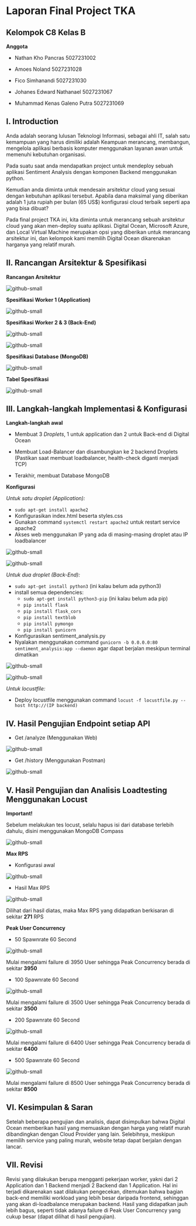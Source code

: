 
# Laporan Final Project TKA

## Kelompok C8 Kelas B

**Anggota**
- Nathan Kho Pancras 5027231002
  
- Amoes Noland 5027231028
  
- Fico Simhanandi 5027231030

- Johanes Edward Nathanael 5027231067

- Muhammad Kenas Galeno Putra 5027231069

## I. Introduction

Anda adalah seorang lulusan Teknologi Informasi, sebagai ahli IT, salah satu kemampuan yang harus dimiliki adalah Keampuan merancang, membangun, mengelola aplikasi berbasis komputer menggunakan layanan awan untuk memenuhi kebutuhan organisasi.

Pada suatu saat anda mendapatkan project untuk mendeploy sebuah aplikasi Sentiment Analysis dengan komponen Backend menggunakan python.

Kemudian anda diminta untuk mendesain arsitektur cloud yang sesuai dengan kebutuhan aplikasi tersebut. Apabila dana maksimal yang diberikan adalah 1 juta rupiah per bulan (65 US$) konfigurasi cloud terbaik seperti apa yang bisa dibuat?

Pada final project TKA ini, kita diminta untuk merancang sebuah arsitektur cloud yang akan men-deploy suatu aplikasi. Digital Ocean, Microsoft Azure, dan Local Virtual Machine merupakan opsi yang diberikan untuk merancang arsitektur ini, dan kelompok kami memilih Digital Ocean dikarenakan harganya yang relatif murah.

## II. Rancangan Arsitektur & Spesifikasi

**Rancangan Arsitektur**

![github-small](https://github.com/PuroFuro/FP_TKA/blob/main/img/RA.png)

**Spesifikasi Worker 1 (Application)**

![github-small](https://github.com/PuroFuro/FP_TKA/blob/main/img/frontendDO.png)

**Spesifikasi Worker 2 & 3 (Back-End)**

![github-small](https://github.com/PuroFuro/FP_TKA/blob/main/img/backendDO1.png)

![github-small](https://github.com/PuroFuro/FP_TKA/blob/main/img/backendDO2.png)

**Spesifikasi Database (MongoDB)**

![github-small](https://github.com/PuroFuro/FP_TKA/blob/main/img/mongodb.png)

**Tabel Spesifikasi**

![github-small](https://github.com/PuroFuro/FP_TKA/blob/main/img/R_Arsi.png)

## III. Langkah-langkah Implementasi & Konfigurasi

**Langkah-langkah awal**

- Membuat 3 *Droplets*, 1 untuk application dan 2 untuk Back-end di Digital Ocean

- Membuat Load-Balancer dan disambungkan ke 2 backend Droplets (Pastikan saat membuat loadbalancer, health-check diganti menjadi TCP)

- Terakhir, membuat Database MongoDB 

**Konfigurasi**

*Untuk satu droplet (Application):*
- `sudo apt-get install apache2`
- Konfigurasikan index.html beserta styles.css
- Gunakan command `systemctl restart apache2` untuk restart service apache2
- Akses web menggunakan IP yang ada di masing-masing droplet atau IP loadbalancer

![github-small](https://github.com/PuroFuro/FP_TKA/blob/main/img/frontend_1.png)

![github-small](https://github.com/PuroFuro/FP_TKA/blob/main/img/frontend_2.png)

*Untuk dua droplet (Back-End):*
- `sudo apt-get install python3` (ini kalau belum ada python3)
- install semua dependencies:
    - `sudo apt-get install python3-pip` (ini kalau belum ada pip)
    - `pip install flask`
    - `pip install flask_cors`
    - `pip install textblob`
    - `pip install pymongo`
    - `pip install gunicorn`
- Konfigurasikan sentiment_analysis.py
- Nyalakan menggunakan command `gunicorn -b 0.0.0.0:80 sentiment_analysis:app --daemon` agar dapat berjalan meskipun terminal dimatikan

![github-small](https://github.com/PuroFuro/FP_TKA/blob/main/img/backend_1.png)

![github-small](https://github.com/PuroFuro/FP_TKA/blob/main/img/isi_sentiment_nano.png)

*Untuk locustfile:*
- Deploy locustfile menggunakan command `locust -f locustfile.py --host http://(IP backend)`

## IV. Hasil Pengujian Endpoint setiap API

- Get /analyze (Menggunakan Web)

![github-small](https://github.com/PuroFuro/FP_TKA/blob/main/img/analyze.png)

- Get /history (Menggunakan Postman)

![github-small](https://github.com/PuroFuro/FP_TKA/blob/main/img/history.png)

## V. Hasil Pengujian dan Analisis Loadtesting Menggunakan Locust

**Important!**

Sebelum melakukan tes locust, selalu hapus isi dari database terlebih dahulu, disini menggunakan MongoDB Compass

![github-small](https://github.com/PuroFuro/FP_TKA/blob/main/img/mongocompass.png)

**Max RPS**
- Konfigurasi awal

![github-small](https://github.com/PuroFuro/FP_TKA/blob/main/img/RPS_tes.png)

- Hasil Max RPS

![github-small](https://github.com/PuroFuro/FP_TKA/blob/main/img/RPS_res.png)

Dilihat dari hasil diatas, maka Max RPS yang didapatkan berkisaran di sekitar **271** RPS

**Peak User Concurrency**

- 50 Spawnrate 60 Second

![github-small](https://github.com/PuroFuro/FP_TKA/blob/main/img/50UPS.png)

Mulai mengalami failure di 3950 User sehingga Peak Concurrency berada di sekitar **3950**

- 100 Spawnrate 60 Second

![github-small](https://github.com/PuroFuro/FP_TKA/blob/main/img/100UPS.png)

Mulai mengalami failure di 3500 User sehingga Peak Concurrency berada di sekitar **3500**

- 200 Spawnrate 60 Second

![github-small](https://github.com/PuroFuro/FP_TKA/blob/main/img/200UPS.png)

Mulai mengalami failure di 6400 User sehingga Peak Concurrency berada di sekitar **6400**

- 500 Spawnrate 60 Second

![github-small](https://github.com/PuroFuro/FP_TKA/blob/main/img/500UPS.png)

Mulai mengalami failure di 8500 User sehingga Peak Concurrency berada di sekitar **8500**

## VI. Kesimpulan & Saran

Setelah beberapa pengujian dan analisis, dapat disimpulkan bahwa Digital Ocean memberikan hasil yang memuaskan dengan harga yang relatif murah dibandingkan dengan Cloud Provider yang lain. Selebihnya, meskipun memilih service yang paling murah, website tetap dapat berjalan dengan lancar.

## VII. Revisi

Revisi yang dilakukan berupa mengganti pekerjaan worker, yakni dari 2 Application dan 1 Backend menjadi 2 Backend dan 1 Application. Hal ini terjadi dikarenakan saat dilakukan pengecekan, ditemukan bahwa bagian back-end memiliki workload yang lebih besar daripada frontend, sehinggan yang akan di-loadbalance merupakan backend. Hasil yang didapatkan jauh lebih bagus, seperti tidak adanya failure di Peak User Concurrency yang cukup besar (dapat dilihat di hasil pengujian).
